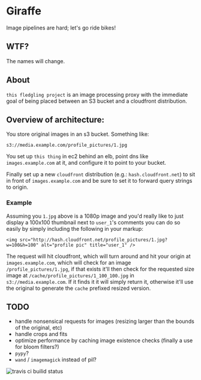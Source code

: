 # Giraffe

Image pipelines are hard; let's go ride bikes!

## WTF?

The names will change.

## About

`this fledgling project` is an image processing proxy with the immediate
goal of being placed between an S3 bucket and a cloudfront distribution.

## Overview of architecture:

You store original images in an s3 bucket.  Something like:

```
s3://media.example.com/profile_pictures/1.jpg
```

You set up `this thing` in ec2 behind an elb, point dns like `images.example.com` at it,
and configure it to point to your bucket.

Finally set up a new `cloudfront` distribution (e.g.: `hash.cloudfront.net`) to sit
in front of `images.example.com` and be sure to set it to forward query strings
to origin.

### Example

Assuming you `1.jpg` above is a 1080p image and you'd really like to just display
a 100x100 thumbnail next to `user_1`'s comments you can do so easily by simply including the following in your markup:

```
<img src="http://hash.cloudfront.net/profile_pictures/1.jpg?w=100&h=100" alt="profile pic" title="user_1" />
```

The request will hit cloudfront, which will turn around and hit your origin at
`images.example.com`, which will check for an image `/profile_pictures/1.jpg`, if that exists it'll then check for the requested size image at `/cache/profile_pictures/1_100_100.jpg` in `s3://media.example.com`.  If it finds it
it will simply return it, otherwise it'll use the original to generate the
`cache` prefixed resized version.

## TODO

 - handle nonsensical requests for images (resizing larger than the bounds of the original, etc)
 - handle crops and fits
 - optimize performance by caching image existence checks (finally a use for bloom filters?)
 - `pypy`?
 - `wand` / `imagemagick` instead of pil?


![travis ci builid status](https://travis-ci.org/steder/giraffe.png)

